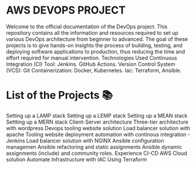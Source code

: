 # AWS DEVOPS PROJECT
Welcome to the official documentation of the DevOps project. This repository contains all the information and resources required to set up various DevOps architecture from beginner to advanced. The goal of these projects is to give hands-on insights the process of building, testing, and deploying software applications to production, thus reducing the time and effort required for manual intervention.
Technologies Used
Continuous Integration (CI) Tool: Jenkins. GitHub Actions.
Version Control System (VCS): Git
Containerization: Docker, Kubernetes.
Iac: Terraform, Ansible.

# List of the Projects 📚
Setting up a LAMP stack
Setting up a LEMP stack
Setting up a MEAN stack
Settting up a MERN stack
Client-Server architecture
Three-tier architecture with wordpress
Devops tooling website solution
Load balancer solution with apache
Tooling website deployment automation with continous integration - Jenkins
Load balancer solution with NGINX
Ansible configuration managemen
Ansible refactoring and static assignments
Ansible dynamic assignments (include) and community roles.
Experience CI-CD
AWS Cloud solution
Automate Infrastructure with IAC Using Terraform